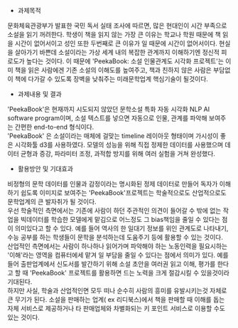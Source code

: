- 과제목적

문화체육관광부가 발표한 국민 독서 실태 조사에 따르면, 많은 현대인이 시간 부족으로 소설을 읽기 꺼려한다. 학생이 책을 읽지 않는 가장 큰 이유는 학교나 학원 때문에 책 읽을 시간이 없어서이고 성인 또한 두번째로 큰 이유가 일 때문에 시간이 없어서이다. 현실을 살아가기 바쁜데 소설이라는 가상 세계 내의 복잡한 관계까지 이해하기엔 정신적 피로도가 높다는 것이다. 이 때문에 'PeekaBook: 소설 인물관계도 시각화 프로젝트'는 이미 책을 읽은 사람에겐 기존 소설의 이해도를 높여주고, 책과 친하지 않은 사람은 부담없이 책에 다가갈 수 있도록 장벽을 낮춰주는 미래문학업계 핵심기술이 될것이다.  
  
- 과제내용 및 결과  
  
'PeekaBook'은 현재까지 시도되지 않았던 문학소설 특화 자동 시각화 NLP AI software program이며,
소설 텍스트를 넣으면 자동으로 인물, 관계를 파악해 보여주는 간편한 end-to-end 형식이다.   
'PeekaBook' 은 소설이라는 매체에 걸맞는 timeline 레이아웃 형태이며 가시성이 좋은 시각화툴 d3를 사용하였다. 모델의 성능을 위해 직접 정제한 데이터를 사용했으며 데이터 균형과 증강, 파라미터 조정, 과적합 방지를 위해 여러 실험을 거쳐 완성했다.  
  
- 활용방안 및 기대효과  
  
비정형의 문학 데이터를 인물과 감정이라는 명시화된 정제 데이터로 만들어 독자가 이해하기 쉽도록 이미지로 보여주는 'PeekaBook'프로젝트는 학술적으로도 산업적으로도 문학업계의 큰 발자취가 될 것이다.  
우선 학술적인 측면에서는 기존에 사람이 하던 주관적인 의견이 들어갈 수 밖에 없는 작업을 빅데이터를 학습한 모델에게 맡김으로 어느정도 그 bias책임을 줄일 수 있다는 점이 의미있다고 할 수 있다. 예를 들어 역사의 한 일대기 정보를 위인 관계도로 나타내기, 수능 공부를 하는 학생들이 문학을 분석하는데 도움주기 등에 활용할 수 있는 것이다.  
산업적인 측면에서는 사람이 하나하나 읽어가며 파악해야 하는 노동인력을 필요시하는 '이해'라는 영역을 컴퓨터에세 맡겨 일 부담을 줄일 수 있다는 점에서 의미가 있다. 예를 들어 출판업계에서 신도서를 발간하기 위해 소설 초안을 여러권 읽고 이해, 평가를 한다고 할 때 'PeekaBook' 프로젝트를 활용하면 드는 노력을 크게 절감시킬 수 있을것이라 기대된다.  
하지만 사실, 학술과 산업적인면 모두 떠나 순수히 사람의 흥미를 유발시키는것 자체로 큰 무기가 된다. 소설을 판매하는 업계( ex 리디북스)에서 책을 판매할 때 이해를 돕는 자체 서비스로 제공하거나 타 판매업체와 차별화되는 키 포인트 서비스로 이용할 수도 있는 것이다.
